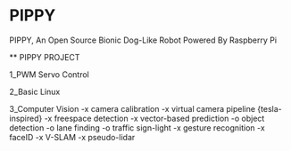 # PIPPY
PIPPY, An Open Source Bionic Dog-Like Robot Powered By Raspberry Pi

** PIPPY PROJECT

1_PWM Servo Control

2_Basic Linux

3_Computer Vision
    -x camera calibration
    -x virtual camera pipeline {tesla-inspired}
    -x freespace detection
    -x vector-based prediction
        -o object detection
        -o lane finding
        -o traffic sign-light
    -x gesture recognition
    -x faceID
    -x V-SLAM
    -x pseudo-lidar
